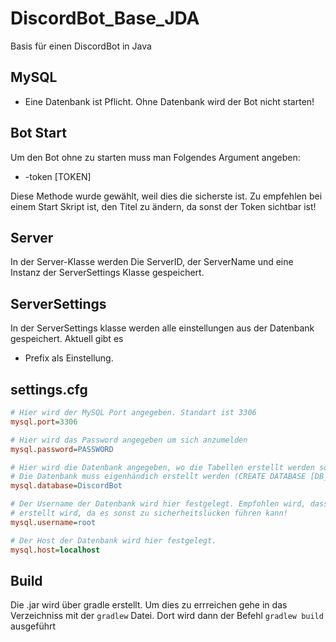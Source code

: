 # DiscordBot_Base_JDA
Basis für einen DiscordBot in Java

## MySQL
- Eine Datenbank ist Pflicht. Ohne Datenbank wird der Bot nicht starten!

## Bot Start
Um den Bot ohne zu starten muss man Folgendes Argument angeben:
- -token [TOKEN]

Diese Methode wurde gewählt, weil dies die sicherste ist. Zu empfehlen bei einem Start Skript ist,
den Titel zu ändern, da sonst der Token sichtbar ist!

## Server
In der Server-Klasse werden Die ServerID, der ServerName und eine Instanz der ServerSettings Klasse gespeichert.

## ServerSettings
In der ServerSettings klasse werden alle einstellungen aus der Datenbank gespeichert. Aktuell gibt es
- Prefix
als Einstellung.

## settings.cfg
```cfg
# Hier wird der MySQL Port angegeben. Standart ist 3306
mysql.port=3306 

# Hier wird das Password angegeben um sich anzumelden
mysql.password=PASSWORD 

# Hier wird die Datenbank angegeben, wo die Tabellen erstellt werden sollen
# Die Datenbank muss eigenhändich erstellt werden (CREATE DATABASE [DB_NAME];)
mysql.database=DiscordBot

# Der Username der Datenbank wird hier festgelegt. Empfohlen wird, dass für den Bot ein eigener User
# erstellt wird, da es sonst zu sicherheitslücken führen kann!
mysql.username=root

# Der Host der Datenbank wird hier festgelegt.
mysql.host=localhost
```

## Build
Die .jar wird über gradle erstellt. Um dies zu errreichen gehe in das Verzeichniss mit der `gradlew` Datei.
Dort wird dann der Befehl `gradlew build` ausgeführt
